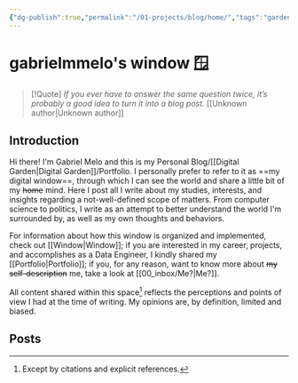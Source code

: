 ```yaml
---
{"dg-publish":true,"permalink":"/01-projects/blog/home/","tags":"gardenEntry","dgHomeLink":true,"dgPassFrontmatter":false,"dgShowBacklinks":true,"dgShowLocalGraph":true}
---
```


# gabrielmmelo's window 🪟

> [!Quote] *If you ever have to answer the same question twice, it’s probably a good idea to turn it into a blog post.* [[Unknown author|Unknown author]]

## Introduction
Hi there! I'm Gabriel Melo and this is my Personal Blog/[[Digital Garden|Digital Garden]]/Portfolio. I personally prefer to refer to it as ==my digital window==, through which I can see the world and share a little bit of my ~~home~~ mind. Here I post all I write about my studies, interests, and insights regarding a not-well-defined scope of matters. From computer science to politics, I write as an attempt to better understand the world I'm surrounded by, as well as my own thoughts and behaviors.

For information about how this window is organized and implemented, check out [[Window|Window]]; if you are interested in my career, projects, and accomplishes as a Data Engineer, I kindly shared my [[Portfolio|Portfolio]]; if you, for any reason, want to know more about ~~my self-description~~ me, take a look at [[00_inbox/Me?|Me?]].

All content shared within this space[^1] reflects the perceptions and points of view I had at the time of writing. My opinions are, by definition, limited and biased.

[^1]: Except by citations and explicit references.

## Posts


	